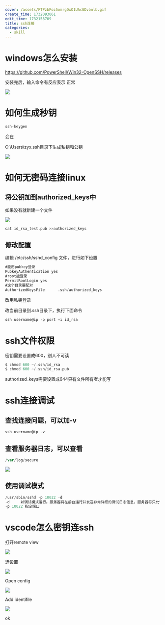 ```yaml
---
cover: /assets/FTPzbPoz5omrgDxO1UAcGDvbnlb.gif
create_time: 1732093061
edit_time: 1732153709
title: ssh连接
categories:
  - skill
---
```



# windows怎么安装

https://github.com/PowerShell/Win32-OpenSSH/releases

安装完后，输入命令有反应表示 正常

<img src="/assets/GmyJbvgYPoRV7sxFLPlcDpSYn3e.png" src-width="704" class="markdown-img m-auto" src-height="149" align="center"/>

# 如何生成秒钥

```go
ssh-keygen
```

会在

C:\Users\zyx\.ssh目录下生成私钥和公钥

<img src="/assets/In9abwAknoiqcixqOlXcUixrnFe.png" src-width="351" class="markdown-img m-auto" src-height="245" align="center"/>

# 如何无密码连接linux

## 将公钥加到authorized_keys中

如果没有就新建一个文件

<img src="/assets/QaETblbouoGuVtxTUllcuVrfnfL.png" src-width="557" class="markdown-img m-auto" src-height="52" align="center"/>

```go
cat id_rsa_test.pub >>authorized_keys
```

## 修改配置

编辑 /etc/ssh/sshd_config 文件，进行如下设置

```go
#能用pubkey登录
PubkeyAuthentication yes
#root能登录
PermitRootLogin yes
#这个目录要配对
AuthorizedKeysFile      .ssh/authorized_keys
```

改用私钥登录

改当前目录到.ssh目录下，执行下面命令

```go
ssh username@ip -p port –i id_rsa
```

# ssh文件权限

密钥需要设置成600，别人不可读

```go
$ chmod 600 ~/.ssh/id_rsa
$ chmod 600 ~/.ssh/id_rsa.pub
```

authorized_keys需要设置成644只有文件所有者才能写

# ssh连接调试

## 查找连接问题，可以加-v

```go
ssh username@ip -v
```

## 查看服务器日志，可以查看

```go
/var/log/secure
```

<img src="/assets/CgtHbtVkBoyNNJxEidQccdICnid.png" src-width="1068" class="markdown-img m-auto" src-height="138" align="center"/>

## 使用调试模式

```go
/usr/sbin/sshd -p 10022 -d
-d     以调试模式运行。服务器将在前台运行并发送非常详细的调试日志信息，服务器将只允许接入一个连接，并且不派生出子进程。仅用于调试目的。
-p 10022 指定端口
```

# vscode怎么密钥连ssh

打开remote view

<img src="/assets/POJvbqyTIoOwFIxagzdctNc0n0g.png" src-width="572" class="markdown-img m-auto" src-height="53" align="center"/>

选设置

<img src="/assets/ZZdlbScPFoKp4bxbah1czVsvnmf.png" src-width="487" class="markdown-img m-auto" src-height="75" align="center"/>

Open config

<img src="/assets/WrKmbYDozo6gLrxCnXecRXEdnRF.png" src-width="396" class="markdown-img m-auto" src-height="77" align="center"/>

Add identifile

<img src="/assets/KVJeb5rpVocufSxSPKvcEPTSn3b.png" src-width="501" class="markdown-img m-auto" src-height="107" align="center"/>

ok

